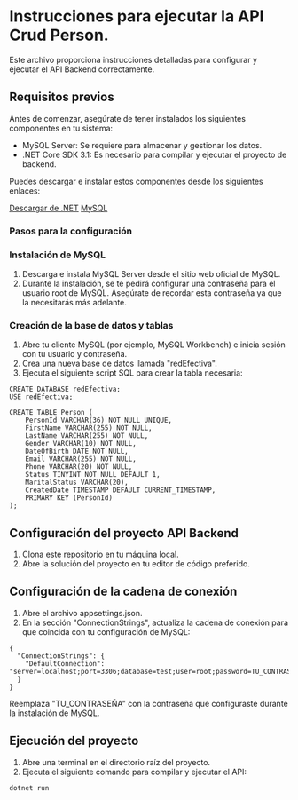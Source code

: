 # Instrucciones para ejecutar la API Crud Person.

Este archivo proporciona instrucciones detalladas para configurar y ejecutar el API Backend correctamente.

## Requisitos previos

Antes de comenzar, asegúrate de tener instalados los siguientes componentes en tu sistema:

- MySQL Server: Se requiere para almacenar y gestionar los datos.
- .NET Core SDK 3.1: Es necesario para compilar y ejecutar el proyecto de backend.

Puedes descargar e instalar estos componentes desde los siguientes enlaces:

 [Descargar de .NET](https://dotnet.microsoft.com/es-es/download/dotnet/8.0)
 [MySQL](https://dev.mysql.com/downloads/mysql/)

### Pasos para la configuración

### Instalación de MySQL
1. Descarga e instala MySQL Server desde el sitio web oficial de MySQL.
2. Durante la instalación, se te pedirá configurar una contraseña para el usuario root de MySQL. Asegúrate de recordar esta contraseña ya que la necesitarás más adelante.

###  Creación de la base de datos y tablas

1. Abre tu cliente MySQL (por ejemplo, MySQL Workbench) e inicia sesión con tu usuario y contraseña.
2. Crea una nueva base de datos llamada "redEfectiva".
3. Ejecuta el siguiente script SQL para crear la tabla necesaria:
```
CREATE DATABASE redEfectiva;
USE redEfectiva;

CREATE TABLE Person (
    PersonId VARCHAR(36) NOT NULL UNIQUE,
    FirstName VARCHAR(255) NOT NULL,
    LastName VARCHAR(255) NOT NULL,
    Gender VARCHAR(10) NOT NULL,
    DateOfBirth DATE NOT NULL,
    Email VARCHAR(255) NOT NULL,
    Phone VARCHAR(20) NOT NULL,
    Status TINYINT NOT NULL DEFAULT 1,
    MaritalStatus VARCHAR(20),
    CreatedDate TIMESTAMP DEFAULT CURRENT_TIMESTAMP,
    PRIMARY KEY (PersonId)
);

```

## Configuración del proyecto API Backend

1. Clona este repositorio en tu máquina local.
2. Abre la solución del proyecto en tu editor de código preferido.

## Configuración de la cadena de conexión

1. Abre el archivo appsettings.json.
2. En la sección "ConnectionStrings", actualiza la cadena de conexión para que coincida con tu configuración de MySQL:

```
{
  "ConnectionStrings": {
    "DefaultConnection": "server=localhost;port=3306;database=test;user=root;password=TU_CONTRASEÑA;"
  }
}

```
Reemplaza "TU_CONTRASEÑA" con la contraseña que configuraste durante la instalación de MySQL.

## Ejecución del proyecto

1. Abre una terminal en el directorio raíz del proyecto.
2. Ejecuta el siguiente comando para compilar y ejecutar el API:
```
dotnet run

```